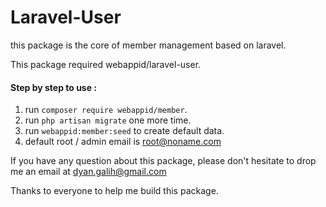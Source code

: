 # Laravel-User

this package is the core of member management based on laravel.

This package required webappid/laravel-user. 

#### Step by step to use :

1. run `composer require webappid/member`.
2. run `php artisan migrate` one more time.
3. run `webappid:member:seed` to create default data.
4. default root / admin email is root@noname.com

If you have any question about this package, please don't hesitate to drop me an email at dyan.galih@gmail.com

Thanks to everyone to help me build this package. 
